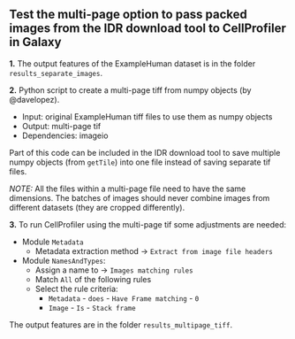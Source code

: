 ## Test the multi-page option to pass packed images from the IDR download tool to CellProfiler in Galaxy

__1.__ The output features of the ExampleHuman dataset is in the folder `results_separate_images`.

__2.__ Python script to create a multi-page tiff from numpy objects (by @davelopez).
  - Input: original ExampleHuman tiff files to use them as numpy objects
  - Output: multi-page tif
  - Dependencies: imageio
  
  Part of this code can be included in the IDR download tool to save multiple numpy objects (from `getTile`) into one file instead of saving separate tif files.
  
  *NOTE:* All the files within a multi-page file need to have the same dimensions. The batches of images should never combine images from different datasets (they are cropped differently).
  
__3.__ To run CellProfiler using the multi-page tif some adjustments are needed:
  - Module `Metadata` 
      - Metadata extraction method -> `Extract from image file headers`
  - Module `NamesAndTypes`: 
      - Assign a name to -> `Images matching rules`
      - Match `All` of the following rules
      - Select the rule criteria: 
        - `Metadata` - `does` - `Have Frame matching` - `0`
        - `Image` - `Is` - `Stack frame`

The output features are in the folder `results_multipage_tiff`.
